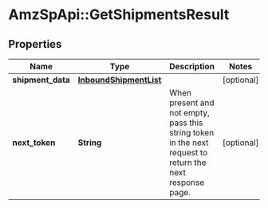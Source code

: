 # AmzSpApi::GetShipmentsResult

## Properties
Name | Type | Description | Notes
------------ | ------------- | ------------- | -------------
**shipment_data** | [**InboundShipmentList**](InboundShipmentList.md) |  | [optional] 
**next_token** | **String** | When present and not empty, pass this string token in the next request to return the next response page. | [optional] 

